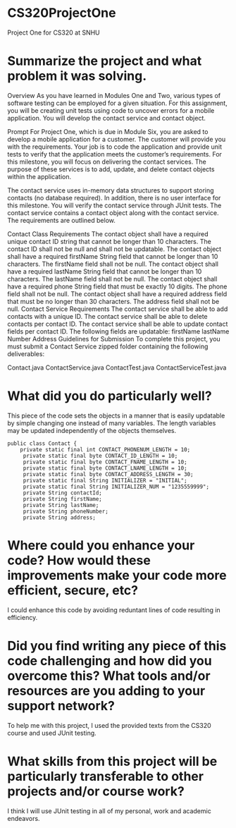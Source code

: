 # CS320ProjectOne
Project One for CS320 at SNHU

# Summarize the project and what problem it was solving.
  Overview
As you have learned in Modules One and Two, various types of software testing can be employed for a given situation. For this assignment, you will be creating unit tests using code to uncover errors for a mobile application. You will develop the contact service and contact object.

Prompt
For Project One, which is due in Module Six, you are asked to develop a mobile application for a customer. The customer will provide you with the requirements. Your job is to code the application and provide unit tests to verify that the application meets the customer’s requirements. For this milestone, you will focus on delivering the contact services. The purpose of these services is to add, update, and delete contact objects within the application.

The contact service uses in-memory data structures to support storing contacts (no database required). In addition, there is no user interface for this milestone. You will verify the contact service through JUnit tests. The contact service contains a contact object along with the contact service. The requirements are outlined below.

Contact Class Requirements
The contact object shall have a required unique contact ID string that cannot be longer than 10 characters. The contact ID shall not be null and shall not be updatable.
The contact object shall have a required firstName String field that cannot be longer than 10 characters. The firstName field shall not be null.
The contact object shall have a required lastName String field that cannot be longer than 10 characters. The lastName field shall not be null.
The contact object shall have a required phone String field that must be exactly 10 digits. The phone field shall not be null.
The contact object shall have a required address field that must be no longer than 30 characters. The address field shall not be null.
Contact Service Requirements
The contact service shall be able to add contacts with a unique ID.
The contact service shall be able to delete contacts per contact ID.
The contact service shall be able to update contact fields per contact ID. The following fields are updatable:
firstName
lastName
Number
Address
Guidelines for Submission
To complete this project, you must submit a Contact Service zipped folder containing the following deliverables:

Contact.java
ContactService.java
ContactTest.java
ContactServiceTest.java

# What did you do particularly well?
  This piece of the code sets the objects in a manner that is easily updatable by simple changing one instead of many variables.  The length variables may be updated independently of the objects themselves.
  
  	public class Contact {
		private static final int CONTACT_PHONENUM_LENGTH = 10;
		 private static final byte CONTACT_ID_LENGTH = 10;
		 private static final byte CONTACT_FNAME_LENGTH = 10;
		 private static final byte CONTACT_LNAME_LENGTH = 10;
		 private static final byte CONTACT_ADDRESS_LENGTH = 30;
		 private static final String INITIALIZER = "INITIAL";
		 private static final String INITIALIZER_NUM = "1235559999";
		 private String contactId;
		 private String firstName;
		 private String lastName;
		 private String phoneNumber;
		 private String address;

# Where could you enhance your code?  How would these improvements make your code more efficient, secure, etc?
  I could enhance this code by avoiding reduntant lines of code resulting in efficiency.

# Did you find writing any piece of this code challenging and how did you overcome this?  What tools and/or resources are you adding to your support network?
  To help me with this project, I used the provided texts from the CS320 course and used JUnit testing.

# What skills from this project will be particularly transferable to other projects and/or course work?
  I think I will use JUnit testing in all of my personal, work and academic endeavors.
